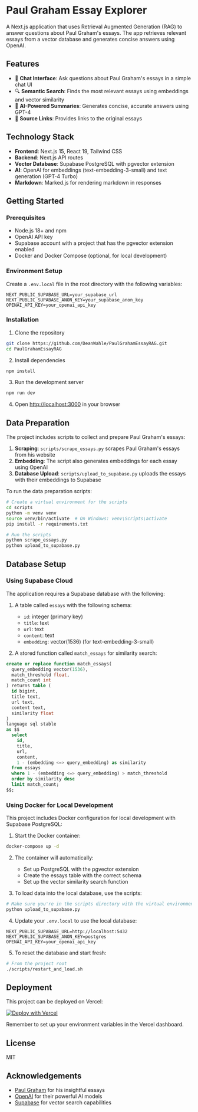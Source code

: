 # Paul Graham Essay Explorer

A Next.js application that uses Retrieval Augmented Generation (RAG) to answer questions about Paul Graham's essays. The app retrieves relevant essays from a vector database and generates concise answers using OpenAI.

## Features

- 💬 **Chat Interface**: Ask questions about Paul Graham's essays in a simple chat UI
- 🔍 **Semantic Search**: Finds the most relevant essays using embeddings and vector similarity
- 🤖 **AI-Powered Summaries**: Generates concise, accurate answers using GPT-4
- 🔗 **Source Links**: Provides links to the original essays

## Technology Stack

- **Frontend**: Next.js 15, React 19, Tailwind CSS
- **Backend**: Next.js API routes
- **Vector Database**: Supabase PostgreSQL with pgvector extension
- **AI**: OpenAI for embeddings (text-embedding-3-small) and text generation (GPT-4 Turbo)
- **Markdown**: Marked.js for rendering markdown in responses

## Getting Started

### Prerequisites

- Node.js 18+ and npm
- OpenAI API key
- Supabase account with a project that has the pgvector extension enabled
- Docker and Docker Compose (optional, for local development)

### Environment Setup

Create a `.env.local` file in the root directory with the following variables:

```
NEXT_PUBLIC_SUPABASE_URL=your_supabase_url
NEXT_PUBLIC_SUPABASE_ANON_KEY=your_supabase_anon_key
OPENAI_API_KEY=your_openai_api_key
```

### Installation

1. Clone the repository

```bash
git clone https://github.com/DeanWahle/PaulGrahamEssayRAG.git
cd PaulGrahamEssayRAG
```

2. Install dependencies

```bash
npm install
```

3. Run the development server

```bash
npm run dev
```

4. Open [http://localhost:3000](http://localhost:3000) in your browser

## Data Preparation

The project includes scripts to collect and prepare Paul Graham's essays:

1. **Scraping**: `scripts/scrape_essays.py` scrapes Paul Graham's essays from his website
2. **Embedding**: The script also generates embeddings for each essay using OpenAI
3. **Database Upload**: `scripts/upload_to_supabase.py` uploads the essays with their embeddings to Supabase

To run the data preparation scripts:

```bash
# Create a virtual environment for the scripts
cd scripts
python -m venv venv
source venv/bin/activate  # On Windows: venv\Scripts\activate
pip install -r requirements.txt

# Run the scripts
python scrape_essays.py
python upload_to_supabase.py
```

## Database Setup

### Using Supabase Cloud

The application requires a Supabase database with the following:

1. A table called `essays` with the following schema:

   - `id`: integer (primary key)
   - `title`: text
   - `url`: text
   - `content`: text
   - `embedding`: vector(1536) (for text-embedding-3-small)

2. A stored function called `match_essays` for similarity search:

```sql
create or replace function match_essays(
  query_embedding vector(1536),
  match_threshold float,
  match_count int
) returns table (
  id bigint,
  title text,
  url text,
  content text,
  similarity float
)
language sql stable
as $$
  select
    id,
    title,
    url,
    content,
    1 - (embedding <=> query_embedding) as similarity
  from essays
  where 1 - (embedding <=> query_embedding) > match_threshold
  order by similarity desc
  limit match_count;
$$;
```

### Using Docker for Local Development

This project includes Docker configuration for local development with Supabase PostgreSQL:

1. Start the Docker container:

```bash
docker-compose up -d
```

2. The container will automatically:

   - Set up PostgreSQL with the pgvector extension
   - Create the essays table with the correct schema
   - Set up the vector similarity search function

3. To load data into the local database, use the scripts:

```bash
# Make sure you're in the scripts directory with the virtual environment activated
python upload_to_supabase.py
```

4. Update your `.env.local` to use the local database:

```
NEXT_PUBLIC_SUPABASE_URL=http://localhost:5432
NEXT_PUBLIC_SUPABASE_ANON_KEY=postgres
OPENAI_API_KEY=your_openai_api_key
```

5. To reset the database and start fresh:

```bash
# From the project root
./scripts/restart_and_load.sh
```

## Deployment

This project can be deployed on Vercel:

[![Deploy with Vercel](https://vercel.com/button)](https://vercel.com/new/clone?repository-url=https%3A%2F%2Fgithub.com%2FDeanWahle%2FPaulGrahamEssayRAG)

Remember to set up your environment variables in the Vercel dashboard.

## License

MIT

## Acknowledgements

- [Paul Graham](http://www.paulgraham.com/) for his insightful essays
- [OpenAI](https://openai.com/) for their powerful AI models
- [Supabase](https://supabase.com/) for vector search capabilities
